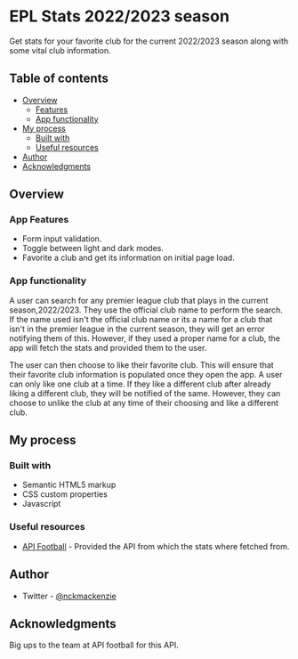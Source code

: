 # EPL Stats 2022/2023 season

Get stats for your favorite club for the current 2022/2023 season along with some vital club information.

## Table of contents

- [Overview](#overview)
  - [Features](#features)
  - [App functionality](#app-functionality)
- [My process](#my-process)
  - [Built with](#built-with)
  - [Useful resources](#useful-resources)
- [Author](#author)
- [Acknowledgments](#acknowledgments)

## Overview

### App Features

- Form input validation.
- Toggle between light and dark modes.
- Favorite a club and get its information on initial page load.

### App functionality

A user can search for any premier league club that plays in the current season,2022/2023. They use the official club name to
perform the search. If the name used isn't the official club name or its a name for a club that isn't in the premier league
in the current season, they will get an error notifying them of this. However, if they used a proper name for a club, the
app will fetch the stats and provided them to the user.

The user can then choose to like their favorite club. This will ensure that their favorite club information is populated once
they open the app. A user can only like one club at a time. If they like a different club after already liking a different club,
they will be notified of the same. However, they can choose to unlike the club at any time of their choosing and like a different club.

## My process

### Built with

- Semantic HTML5 markup
- CSS custom properties
- Javascript

### Useful resources

- [API Football](https://www.api-football.com/) - Provided the API from which the stats where fetched from.

## Author

- Twitter - [@nckmackenzie](https://www.twitter.com/nckmackenzie)

## Acknowledgments

Big ups to the team at API football for this API.
